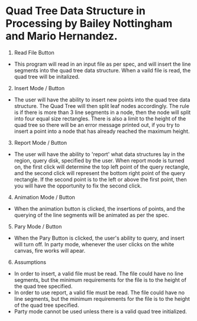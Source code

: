 # Quad Tree Data Structure in Processing by Bailey Nottingham and Mario Hernandez.

1. Read File Button
* This program will read in an input file as per spec, and will insert the line segments into the quad tree data structure. When a vaild file is read, the quad tree will be initalized. 

2. Insert Mode / Button
* The user will have the ability to insert new points into the quad tree data structure. The Quad Tree will then split leaf nodes accordingly. The rule is if there is more than 3 line segments in a node, then the node will split into four equal size rectangles. There is also a limit to the height of the quad tree so there will be an error message printed out, if you try to insert a point into a node that has already reached the maximum height.

3. Report Mode / Button
* The user will have the ability to 'report' what data structures lay in the region, query disk, specified by the user. When report mode is turned on, the first click will determine the top left point of the query rectangle, and the second click will represent the bottom right point of the query rectangle. If the second point is to the left or above the first point, then you will have the opportunity to fix the second click.

4. Animation Mode / Button
* When the animation button is clicked, the insertions of points, and the querying of the line segments will be animated as per the spec.

5. Pary Mode / Button
* When the Pary Button is clicked, the user's ability to query, and insert will turn off. In party mode, whenever the user clicks on the white canvas, fire works will apear.

6. Assumptions
* In order to insert, a valid file must be read. The file could have no line segments, but the minimum requirements for the file is to the height of the quad tree specified.
* In order to use report, a valid file must be read. The file could have no line segments, but the minimum requirements for the file is to the height of the quad tree specified.
* Party mode cannot be used unless there is a valid quad tree initialized.

